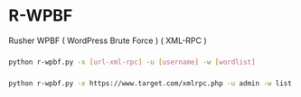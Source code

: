# R-WPBF
Rusher WPBF ( WordPress Brute Force ) ( XML-RPC )
###
```bash
python r-wpbf.py -x [url-xml-rpc] -u [username] -w [wordlist]
```
###
```bash
python r-wpbf.py -x https://www.target.com/xmlrpc.php -u admin -w list.txt
```
